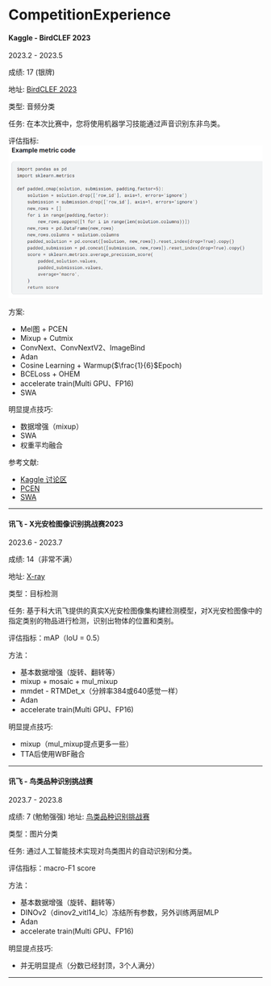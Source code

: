 # CompetitionExperience

#### Kaggle - BirdCLEF 2023
2023.2 - 2023.5

成绩: 17 (银牌)

地址: <a href="https://www.kaggle.com/competitions/birdclef-2023">BirdCLEF 2023</a>

类型: 音频分类

任务: 在本次比赛中，您将使用机器学习技能通过声音识别东非鸟类。

评估指标:
![](Cache/Image/bird_.png)

方案:
- Mel图 + PCEN
- Mixup + Cutmix
- ConvNext、ConvNextV2、ImageBind
- Adan
- Cosine Learning + Warmup($\frac{1}{6}$Epoch)
- BCELoss + OHEM
- accelerate train(Multi GPU、FP16)
- SWA
  

明显提点技巧:
- 数据增强（mixup）
- SWA
- 权重平均融合

参考文献:
- [Kaggle 讨论区](https://www.kaggle.com/competitions/birdclef-2023/discussion?sort=votes)
- [PCEN](https://github.com/librosa/librosa/issues/615)
- [SWA](https://pytorch.org/docs/stable/optim.html#stochastic-weight-averaging)
____

#### 讯飞 - X光安检图像识别挑战赛2023
2023.6 - 2023.7

成绩: 14（非常不满）

地址: <a href="https://challenge.xfyun.cn/topic/info?type=Xray-2023&ch=ijcX54b">X-ray</a>

类型：目标检测

任务: 基于科大讯飞提供的真实X光安检图像集构建检测模型，对X光安检图像中的指定类别的物品进行检测，识别出物体的位置和类别。

评估指标：mAP（IoU = 0.5）

方法：
- 基本数据增强（旋转、翻转等）
- mixup + mosaic + mul_mixup
- mmdet - RTMDet_x（分辨率384或640感觉一样）
- Adan
- accelerate train(Multi GPU、FP16)

明显提点技巧:
- mixup（mul_mixup提点更多一些）
- TTA后使用WBF融合

____
#### 讯飞 - 鸟类品种识别挑战赛
2023.7 - 2023.8

成绩: 7 (勉勉强强)
地址: <a href="https://challenge.xfyun.cn/topic/info?type=bird-species&option=ssgy&ch=ijcX54b">鸟类品种识别挑战赛</a>

类型：图片分类

任务: 通过人工智能技术实现对鸟类图片的自动识别和分类。

评估指标：macro-F1 score

方法：
- 基本数据增强（旋转、翻转等）
- DINOv2（dinov2_vitl14_lc）冻结所有参数，另外训练两层MLP
- Adan
- accelerate train(Multi GPU、FP16)

明显提点技巧:
- 并无明显提点（分数已经封顶，3个人满分）
____